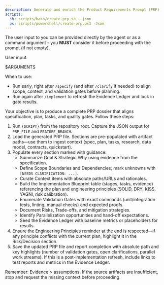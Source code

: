 ```yaml
---
description: Generate and enrich the Product Requirements Prompt (PRP) runbook from current artifacts.
scripts:
  sh: scripts/bash/create-prp.sh --json
  ps: scripts/powershell/create-prp.ps1 -Json
---
```


The user input to you can be provided directly by the agent or as a command argument - you **MUST** consider it before proceeding with the prompt (if not empty).

User input:

$ARGUMENTS

When to use:
- Run early, right after `/specify` (and after `/clarify` if needed) to align scope, context, and validation gates before planning.
- Run again after `/implement` to refresh the Evidence Ledger and lock in gate results.

Your objective is to produce a complete PRP dossier that aligns specification, plan, tasks, and quality gates. Follow these steps:

1. Run `{SCRIPT}` from the repository root. Capture the JSON output for `PRP_FILE` and `FEATURE_BRANCH`.
2. Load the generated PRP file. Sections are pre-populated with artifact paths—use them to ingest context (spec, plan, tasks, research, data model, contracts, quickstart).
3. Populate every section marked with guidance:
   - Summarize Goal & Strategic Why using evidence from the specification.
   - Define Scope Boundaries and Dependencies; mark unknowns with `[NEEDS CLARIFICATION: ...]`.
   - Curate Context items with absolute paths/URLs and rationales.
   - Build the Implementation Blueprint table (stages, tasks, evidence) referencing the plan and engineering principles (SOLID, DRY, KISS, YAGNI, risk calibration).
   - Enumerate Validation Gates with exact commands (unit/integration tests, linting, manual checks) and expected proofs.
   - Document Risks, Trade-offs, and mitigation strategies.
   - Identify Parallelization opportunities and hand-off expectations.
   - Seed the Evidence Ledger with baseline metrics or placeholders for results.
4. Ensure the Engineering Principles reminder at the end is respected—if any principle conflicts with the current plan, highlight it in the Risk/Decision section.
5. Save the updated PRP file and report completion with absolute path and key highlights (number of validation gates, open clarifications, parallel work streams). If this is a post-implementation refresh, include links to test reports and metrics in the Evidence Ledger.

Remember: Evidence \> assumptions. If the source artifacts are insufficient, stop and request the missing context before proceeding.

